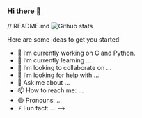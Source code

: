 ### Hi there 👋
// README.md
![Github stats](https://github-readme-stats.vercel.app/api?username=gkanishhk44&theme=highcontrast&show_icons=true&count_private=true)


Here are some ideas to get you started:

- 🔭 I’m currently working on C and Python.
- 🌱 I’m currently learning ...
- 👯 I’m looking to collaborate on ...
- 🤔 I’m looking for help with ...
- 💬 Ask me about ...
- 📫 How to reach me: ...
- 😄 Pronouns: ...
- ⚡ Fun fact: ...
-->
